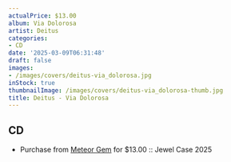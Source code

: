 ```yaml
---
actualPrice: $13.00
album: Via Dolorosa
artist: Deitus
categories:
- CD
date: '2025-03-09T06:31:48'
draft: false
images:
- /images/covers/deitus-via_dolorosa.jpg
inStock: true
thumbnailImage: /images/covers/deitus-via_dolorosa-thumb.jpg
title: Deitus - Via Dolorosa
---
```


## CD
* Purchase from [Meteor Gem](https://meteor-gem.com/products/deitus-via-dolorosa-cd) for $13.00 :: Jewel Case 2025
